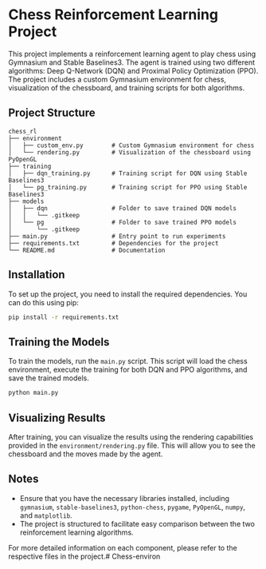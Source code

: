 # Chess Reinforcement Learning Project

This project implements a reinforcement learning agent to play chess using Gymnasium and Stable Baselines3. The agent is trained using two different algorithms: Deep Q-Network (DQN) and Proximal Policy Optimization (PPO). The project includes a custom Gymnasium environment for chess, visualization of the chessboard, and training scripts for both algorithms.

## Project Structure

```
chess_rl
├── environment
│   ├── custom_env.py        # Custom Gymnasium environment for chess
│   └── rendering.py         # Visualization of the chessboard using PyOpenGL
├── training
│   ├── dqn_training.py      # Training script for DQN using Stable Baselines3
│   └── pg_training.py       # Training script for PPO using Stable Baselines3
├── models
│   ├── dqn                  # Folder to save trained DQN models
│   │   └── .gitkeep
│   └── pg                   # Folder to save trained PPO models
│       └── .gitkeep
├── main.py                  # Entry point to run experiments
├── requirements.txt         # Dependencies for the project
└── README.md                # Documentation
```

## Installation

To set up the project, you need to install the required dependencies. You can do this using pip:

```bash
pip install -r requirements.txt
```

## Training the Models

To train the models, run the `main.py` script. This script will load the chess environment, execute the training for both DQN and PPO algorithms, and save the trained models.

```bash
python main.py
```

## Visualizing Results

After training, you can visualize the results using the rendering capabilities provided in the `environment/rendering.py` file. This will allow you to see the chessboard and the moves made by the agent.

## Notes

- Ensure that you have the necessary libraries installed, including `gymnasium`, `stable-baselines3`, `python-chess`, `pygame`, `PyOpenGL`, `numpy`, and `matplotlib`.
- The project is structured to facilitate easy comparison between the two reinforcement learning algorithms.

For more detailed information on each component, please refer to the respective files in the project.# Chess-environ
